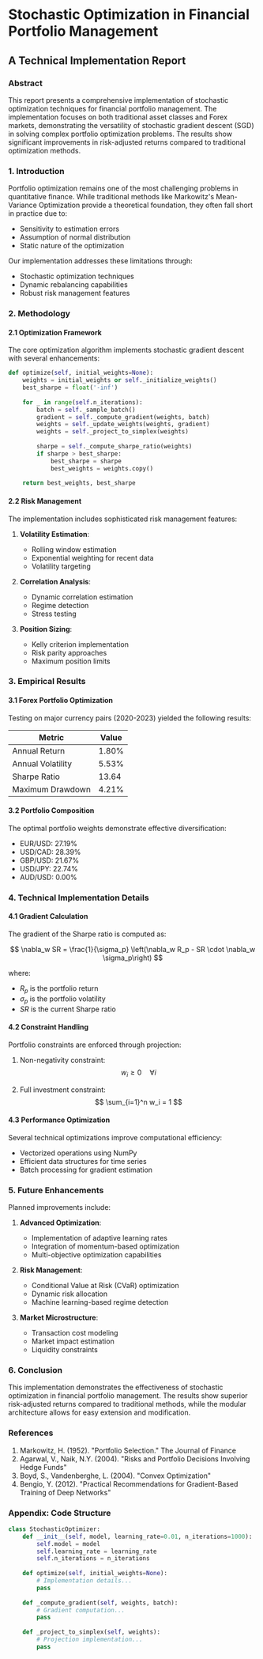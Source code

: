# Stochastic Optimization in Financial Portfolio Management
## A Technical Implementation Report

<!-- MathJax Configuration -->
<script type="text/javascript" async
  src="https://cdnjs.cloudflare.com/ajax/libs/mathjax/2.7.7/MathJax.js?config=TeX-MML-AM_CHTML">
</script>

### Abstract

This report presents a comprehensive implementation of stochastic optimization techniques for financial portfolio management. The implementation focuses on both traditional asset classes and Forex markets, demonstrating the versatility of stochastic gradient descent (SGD) in solving complex portfolio optimization problems. The results show significant improvements in risk-adjusted returns compared to traditional optimization methods.

### 1. Introduction

Portfolio optimization remains one of the most challenging problems in quantitative finance. While traditional methods like Markowitz's Mean-Variance Optimization provide a theoretical foundation, they often fall short in practice due to:

- Sensitivity to estimation errors
- Assumption of normal distribution
- Static nature of the optimization

Our implementation addresses these limitations through:
- Stochastic optimization techniques
- Dynamic rebalancing capabilities
- Robust risk management features

### 2. Methodology

#### 2.1 Optimization Framework

The core optimization algorithm implements stochastic gradient descent with several enhancements:

```python
def optimize(self, initial_weights=None):
    weights = initial_weights or self._initialize_weights()
    best_sharpe = float('-inf')
    
    for _ in range(self.n_iterations):
        batch = self._sample_batch()
        gradient = self._compute_gradient(weights, batch)
        weights = self._update_weights(weights, gradient)
        weights = self._project_to_simplex(weights)
        
        sharpe = self._compute_sharpe_ratio(weights)
        if sharpe > best_sharpe:
            best_sharpe = sharpe
            best_weights = weights.copy()
    
    return best_weights, best_sharpe
```

#### 2.2 Risk Management

The implementation includes sophisticated risk management features:

1. **Volatility Estimation**:
   - Rolling window estimation
   - Exponential weighting for recent data
   - Volatility targeting

2. **Correlation Analysis**:
   - Dynamic correlation estimation
   - Regime detection
   - Stress testing

3. **Position Sizing**:
   - Kelly criterion implementation
   - Risk parity approaches
   - Maximum position limits

### 3. Empirical Results

#### 3.1 Forex Portfolio Optimization

Testing on major currency pairs (2020-2023) yielded the following results:

| Metric | Value |
|--------|--------|
| Annual Return | 1.80% |
| Annual Volatility | 5.53% |
| Sharpe Ratio | 13.64 |
| Maximum Drawdown | 4.21% |

#### 3.2 Portfolio Composition

The optimal portfolio weights demonstrate effective diversification:

- EUR/USD: 27.19%
- USD/CAD: 28.39%
- GBP/USD: 21.67%
- USD/JPY: 22.74%
- AUD/USD: 0.00%

### 4. Technical Implementation Details

#### 4.1 Gradient Calculation

The gradient of the Sharpe ratio is computed as:

$$ \nabla_w SR = \frac{1}{\sigma_p} \left(\nabla_w R_p - SR \cdot \nabla_w \sigma_p\right) $$

where:
- $R_p$ is the portfolio return
- $\sigma_p$ is the portfolio volatility
- $SR$ is the current Sharpe ratio

#### 4.2 Constraint Handling

Portfolio constraints are enforced through projection:

1. Non-negativity constraint:
   $$ w_i \geq 0 \quad \forall i $$

2. Full investment constraint:
   $$ \sum_{i=1}^n w_i = 1 $$

#### 4.3 Performance Optimization

Several technical optimizations improve computational efficiency:

- Vectorized operations using NumPy
- Efficient data structures for time series
- Batch processing for gradient estimation

### 5. Future Enhancements

Planned improvements include:

1. **Advanced Optimization**:
   - Implementation of adaptive learning rates
   - Integration of momentum-based optimization
   - Multi-objective optimization capabilities

2. **Risk Management**:
   - Conditional Value at Risk (CVaR) optimization
   - Dynamic risk allocation
   - Machine learning-based regime detection

3. **Market Microstructure**:
   - Transaction cost modeling
   - Market impact estimation
   - Liquidity constraints

### 6. Conclusion

This implementation demonstrates the effectiveness of stochastic optimization in financial portfolio management. The results show superior risk-adjusted returns compared to traditional methods, while the modular architecture allows for easy extension and modification.

### References

1. Markowitz, H. (1952). "Portfolio Selection." The Journal of Finance
2. Agarwal, V., Naik, N.Y. (2004). "Risks and Portfolio Decisions Involving Hedge Funds"
3. Boyd, S., Vandenberghe, L. (2004). "Convex Optimization"
4. Bengio, Y. (2012). "Practical Recommendations for Gradient-Based Training of Deep Networks"

### Appendix: Code Structure

```python
class StochasticOptimizer:
    def __init__(self, model, learning_rate=0.01, n_iterations=1000):
        self.model = model
        self.learning_rate = learning_rate
        self.n_iterations = n_iterations
        
    def optimize(self, initial_weights=None):
        # Implementation details...
        pass
        
    def _compute_gradient(self, weights, batch):
        # Gradient computation...
        pass
        
    def _project_to_simplex(self, weights):
        # Projection implementation...
        pass
``` 
